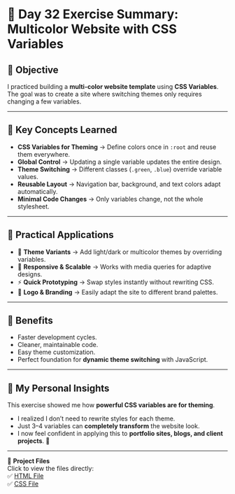 # 🌟 Day 32 Exercise Summary: Multicolor Website with CSS Variables   

## 📌 Objective  
I practiced building a **multi-color website template** using **CSS Variables**. The goal was to create a site where switching themes only requires changing a few variables.  

---

## 🔹 Key Concepts Learned  
- **CSS Variables for Theming** → Define colors once in `:root` and reuse them everywhere.  
- **Global Control** → Updating a single variable updates the entire design.  
- **Theme Switching** → Different classes (`.green`, `.blue`) override variable values.  
- **Reusable Layout** → Navigation bar, background, and text colors adapt automatically.  
- **Minimal Code Changes** → Only variables change, not the whole stylesheet.  

---

## 🔹 Practical Applications  
- 🎨 **Theme Variants** → Add light/dark or multicolor themes by overriding variables.  
- 📱 **Responsive & Scalable** → Works with media queries for adaptive designs.  
- ⚡ **Quick Prototyping** → Swap styles instantly without rewriting CSS.  
- 🔄 **Logo & Branding** → Easily adapt the site to different brand palettes.  

---

## 🔹 Benefits  
- Faster development cycles.  
- Cleaner, maintainable code.  
- Easy theme customization.  
- Perfect foundation for **dynamic theme switching** with JavaScript.  

---

## 🌟 My Personal Insights  
This exercise showed me how **powerful CSS variables are for theming**.  
- I realized I don’t need to rewrite styles for each theme.  
- Just 3–4 variables can **completely transform** the website look.  
- I now feel confident in applying this to **portfolio sites, blogs, and client projects**. 🚀  

---

📂 **Project Files**  
Click to view the files directly:  
✅ [HTML File](./index.html)  
✅ [CSS File](./style.css)  
